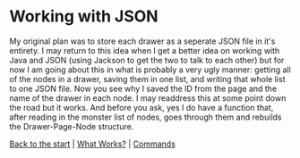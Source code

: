 # Working with JSON

My original plan was to store each drawer as a seperate JSON file in it's entirety. I may return to this idea when I get
a better idea on working with Java and JSON (using Jackson to get the two to talk to each other) but for now I am going
about this in what is probably a very ugly manner: getting all of the nodes in a drawer, saving them in one list, and
writing that whole list to one JSON file. Now you see why I saved the ID from the page and the name of the drawer in each
node. I may readdress this at some point down the road but it works. And before you ask, yes I do have a function that, after
reading in the monster list of nodes, goes through them and rebuilds the Drawer-Page-Node structure.

[Back to the start](readme.md) | [What Works?](whatworks.md) | [Commands](commands.md)
